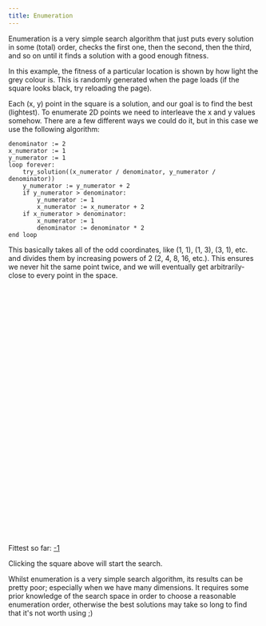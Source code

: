```yaml
---
title: Enumeration
---
```

Enumeration is a very simple search algorithm that just puts every solution in
some (total) order, checks the first one, then the second, then the third, and
so on until it finds a solution with a good enough fitness.

In this example, the fitness of a particular location is shown by how light the
grey colour is. This is randomly generated when the page loads (if the square
looks black, try reloading the page).

Each (x, y) point in the square is a solution, and our goal is to find the best
(lightest). To enumerate 2D points we need to interleave the x and y values
somehow. There are a few different ways we could do it, but in this case we use
the following algorithm:

```
denominator := 2
x_numerator := 1
y_numerator := 1
loop forever:
    try_solution((x_numerator / denominator, y_numerator / denominator))
    y_numerator := y_numerator + 2
    if y_numerator > denominator:
        y_numerator := 1
        x_numerator := x_numerator + 2
    if x_numerator > denominator:
        x_numerator := 1
        denominator := denominator * 2
end loop
```

This basically takes all of the odd coordinates, like (1, 1), (1, 3), (3, 1),
etc. and divides them by increasing powers of 2 (2, 4, 8, 16, etc.). This ensures
we never hit the same point twice, and we will eventually get arbitrarily-close
to every point in the space.

<div id="enum_playfield" style="width: 500px; height: 500px;"></div>

<span>Fittest so far: <a href="#" id="enum_fitness_display">-1</a></span>

<script src="/js/jquery.js">
</script>

<script src="/js/jquery_svg.js">
</script>

<script src="/js/underscore.js">
</script>

<script src="/js/optimisation/enum.js">
</script>

Clicking the square above will start the search.

Whilst enumeration is a very simple search algorithm, its results can be pretty
poor; especially when we have many dimensions. It requires some prior knowledge of
the search space in order to choose a reasonable enumeration order, otherwise the
best solutions may take so long to find that it's not worth using ;)

